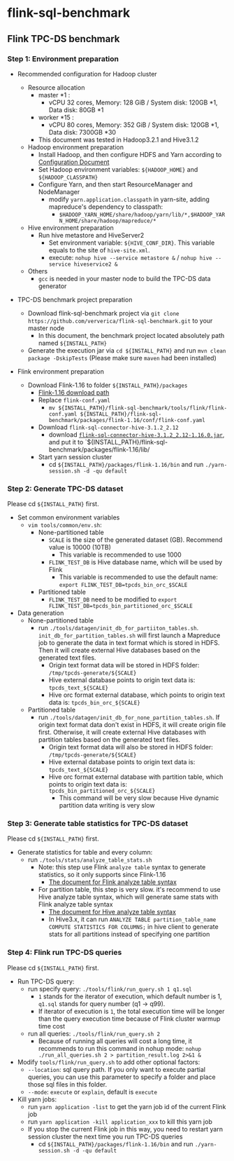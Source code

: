 # flink-sql-benchmark

## Flink TPC-DS benchmark

### Step 1: Environment preparation

- Recommended configuration for Hadoop cluster
  - Resource allocation
    - master *1 :
      - vCPU 32 cores, Memory: 128 GiB /  System disk: 120GB *1, Data disk: 80GB *1
    - worker *15 :
      - vCPU 80 cores, Memory: 352 GiB / System disk: 120GB *1, Data disk: 7300GB *30
    - This document was tested in Hadoop3.2.1 and Hive3.1.2
  - Hadoop environment preparation
    - Install Hadoop, and then configure HDFS and Yarn according to [Configuration Document](https://hadoop.apache.org/docs/r3.1.2/hadoop-project-dist/hadoop-common/ClusterSetup.html)
    - Set Hadoop environment variables: `${HADOOP_HOME}` and `${HADOOP_CLASSPATH}`
    - Configure Yarn, and then start ResourceManager and NodeManager
      - modify `yarn.application.classpath` in yarn-site, adding mapreduce's dependency to classpath:
        - `$HADOOP_YARN_HOME/share/hadoop/yarn/lib/*,$HADOOP_YARN_HOME/share/hadoop/mapreduce/*`
  - Hive environment preparation
    - Run hive metastore and HiveServer2
      - Set environment variable: `${HIVE_CONF_DIR}`. This variable equals to the site of `hive-site.xml`.
      - execute: `nohup hive --service metastore &` / `nohup hive --service hiveservice2 &`
  - Others
    -  `gcc` is needed in your master node to build the TPC-DS data generator
  
- TPC-DS benchmark project preparation
  - Download flink-sql-benchmark project via `git clone https://github.com/ververica/flink-sql-benchmark.git` to your master node
    - In this document, the benchmark project located absolutely path named  `${INSTALL_PATH}`
  - Generate the execution jar via `cd ${INSTALL_PATH}` and run `mvn clean package -DskipTests` (Please make sure `maven` had been installed)

- Flink environment preparation
  - Download Flink-1.16 to folder `${INSTALL_PATH}/packages`
    - [Flink-1.16 download path](https://flink.apache.org/downloads.html)
    - Replace `flink-conf.yaml`
      - `mv ${INSTALL_PATH}/flink-sql-benchmark/tools/flink/flink-conf.yaml ${INSTALL_PATH}/flink-sql-benchmark/packages/flink-1.16/conf/flink-conf.yaml`
    - Download `flink-sql-connector-hive-3.1.2_2.12`
      - download [`flink-sql-connector-hive-3.1.2_2.12-1.16.0.jar`](https://repo1.maven.org/maven2/org/apache/flink/flink-sql-connector-hive-3.1.2_2.12/1.16.0/flink-sql-connector-hive-3.1.2_2.12-1.16.0.jar), and put it to `${INSTALL_PATH}/flink-sql-benchmark/packages/flink-1.16/lib/
    - Start yarn session cluster
      - cd `${INSTALL_PATH}/packages/flink-1.16/bin` and run `./yarn-session.sh -d -qu default`

### Step 2: Generate TPC-DS dataset

Please cd `${INSTALL_PATH}` first.

- Set common environment variables 
  - `vim tools/common/env.sh`:
    - None-partitioned table
      - `SCALE` is the size of the generated dataset (GB). Recommend value is 10000 (10TB)
        - This variable is recommended to use 1000
      - `FLINK_TEST_DB` is Hive database name, which will be used by Flink
        - This variable is recommended to use the default name: `export FLINK_TEST_DB=tpcds_bin_orc_$SCALE`
    - Partitioned table
      - `FLINK_TEST_DB` need to be modified to `export FLINK_TEST_DB=tpcds_bin_partitioned_orc_$SCALE`
- Data generation
  - None-partitioned table
    - run `./tools/datagen/init_db_for_partiiton_tables.sh`. `init_db_for_partition_tables.sh` will first launch a Mapreduce job to generate the data in text format which is stored in HDFS. Then it will create external Hive databases based on the generated text files.
      - Origin text format data will be stored in HDFS folder: `/tmp/tpcds-generate/${SCALE}`
      - Hive external database points to origin text data is: `tpcds_text_${SCALE}`
      - Hive orc format external database, which points to origin text data is: `tpcds_bin_orc_${SCALE}`
  - Partitioned table
    - run `./tools/datagen/init_db_for_none_partition_tables.sh`. If origin text format data don't exist in HDFS, it will create origin file first. Otherwise, it will create external Hive databases with partition tables based on the generated text files.
      - Origin text format data will also be stored in HDFS folder: `/tmp/tpcds-generate/${SCALE}`
      - Hive external database points to origin text data is: `tpcds_text_${SCALE}`
      - Hive orc format external database with partition table, which points to origin text data is: `tpcds_bin_partitioned_orc_${SCALE}`
        - This command will be very slow because Hive dynamic partition data writing is very slow

### Step 3: Generate table statistics for TPC-DS dataset

Please cd `${INSTALL_PATH}` first.

- Generate statistics for table and every column:
  - run `./tools/stats/analyze_table_stats.sh`
    - Note: this step use Flink `analyze table` syntax to generate statistics, so it only supports since Flink-1.16
      - [The document for Flink analyze table syntax](https://nightlies.apache.org/flink/flink-docs-master/docs/dev/table/sql/analyze/)
    - For partition table, this step is very slow. it's recommend to use Hive analyze table syntax, which will generate same stats with Flink analyze table syntax
      - [The document for Hive analyze table syntax](https://cwiki.apache.org/confluence/display/hive/statsdev)
      - In Hive3.x, it can run `ANALYZE TABLE partition_table_name COMPUTE STATISTICS FOR COLUMNS;` in hive client to generate stats for all partitions instead of specifying one partition

### Step 4: Flink run TPC-DS queries

Please cd `${INSTALL_PATH}` first.
- Run TPC-DS query:
  - run specify query: `./tools/flink/run_query.sh 1 q1.sql`
    - `1` stands for the iterator of execution, which default number is 1, `q1.sql` stands for query number (q1 -> q99).
    - If iterator of execution is `1`, the total execution time will be longer than the query execution time because of Flink cluster warmup time cost 
  - run all queries: `./tools/flink/run_query.sh 2`
    - Because of running all queries will cost a long time, it recommends to run this command in nohup mode: `nohup ./run_all_queries.sh 2 > partition_result.log 2>&1 &`
- Modify `tools/flink/run_query.sh` to add other optional factors:
  - `--location`: sql query path. If you only want to execute partial queries, you can use this parameter to specify a folder and place those sql files in this folder.
  - `--mode`: `execute` or `explain`, default is `execute`
- Kill yarn jobs:
  - run `yarn application -list` to get the yarn job id of the current Flink job
  - run `yarn application -kill application_xxx` to kill this yarn job
  - If you stop the current Flink job in this way, you need to restart yarn session cluster the next time you run TPC-DS queries
    - cd `${INSTALL_PATH}/packages/flink-1.16/bin` and run `./yarn-session.sh -d -qu default`